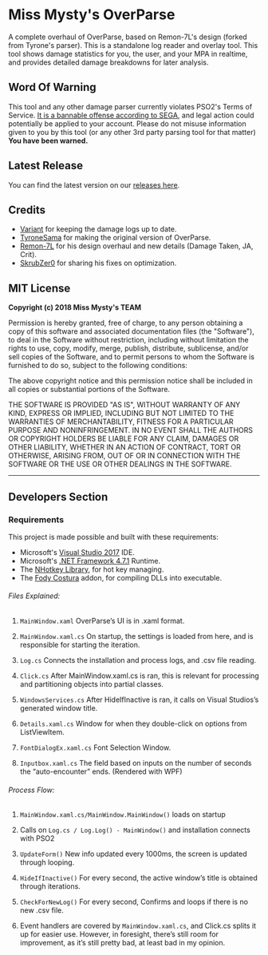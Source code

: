 # Miss Mysty's OverParse
A complete overhaul of OverParse, based on Remon-7L's design (forked from Tyrone's parser). 
This is a standalone log reader and overlay tool. This tool shows damage statistics for you, the user, and your MPA in realtime, and provides detailed damage breakdowns for later analysis.

## Word Of Warning
This tool and any other damage parser currently violates PSO2's Terms of Service. [It is a bannable offense according to SEGA](http://pso2.jp/players/news/9224/), and legal action could potentially be applied to your account. Please do not misuse information given to you by this tool (or any other 3rd party parsing tool for that matter) **You have been warned.**

## Latest Release
You can find the latest version on our [releases here](https://github.com/mysterious64/OverParse/releases).

## Credits
- [Variant](https://github.com/VariantXYZ/PSO2ACT) for keeping the damage logs up to date.
- [TyroneSama](https://github.com/TyroneSama/OverParse) for making the original version of OverParse.
- [Remon-7L](https://github.com/Remon-7L/OverParse) for his design overhaul and new details (Damage Taken, JA, Crit).
- [SkrubZer0](https://github.com/SkrubZer0/OverParse) for sharing his fixes on optimization.

## MIT License

**Copyright (c) 2018 Miss Mysty's TEAM**

Permission is hereby granted, free of charge, to any person obtaining a copy of this software and associated documentation files (the "Software"), to deal in the Software without restriction, including without limitation the rights to use, copy, modify, merge, publish, distribute, sublicense, and/or sell copies of the Software, and to permit persons to whom the Software is furnished to do so, subject to the following conditions:

The above copyright notice and this permission notice shall be included in all copies or substantial portions of the Software.

THE SOFTWARE IS PROVIDED "AS IS", WITHOUT WARRANTY OF ANY KIND, EXPRESS OR IMPLIED, INCLUDING BUT NOT LIMITED TO THE WARRANTIES OF MERCHANTABILITY, FITNESS FOR A PARTICULAR PURPOSE AND NONINFRINGEMENT. IN NO EVENT SHALL THE AUTHORS OR COPYRIGHT HOLDERS BE LIABLE FOR ANY CLAIM, DAMAGES OR OTHER LIABILITY, WHETHER IN AN ACTION OF CONTRACT, TORT OR OTHERWISE, ARISING FROM, OUT OF OR IN CONNECTION WITH THE SOFTWARE OR THE USE OR OTHER DEALINGS IN THE SOFTWARE.

---

## Developers Section
### Requirements
This project is made possible and built with these requirements: 
* Microsoft's [Visual Studio 2017](https://www.visualstudio.com/vs/whatsnew/) IDE.
* Microsoft's [.NET Framework 4.7.1](https://www.microsoft.com/net/download/dotnet-framework-runtime) Runtime.
* The [NHotkey Library](https://github.com/thomaslevesque/NHotkey), for hot key managing.
* The [Fody Costura](https://github.com/Fody/Costura) addon, for compiling DLLs into executable.

###### Files Explained:
1. `MainWindow.xaml` OverParse’s UI is in .xaml format.

2. `MainWindow.xaml.cs` On startup, the settings is loaded from here, and is responsible for starting the iteration.

3. `Log.cs` Connects the installation and process logs, and .csv file reading.

4. `Click.cs` After MainWindow.xaml.cs is ran, this is relevant for processing and partitioning objects into partial classes.

5. `WindowsServices.cs` After HideIfInactive is ran, it calls on Visual Studios’s generated window title.

6. `Details.xaml.cs` Window for when they double-click on options from ListViewItem.

7. `FontDialogEx.xaml.cs` Font Selection Window.

8. `Inputbox.xaml.cs` The field based on inputs on the number of seconds the “auto-encounter” ends. (Rendered with WPF)

###### Process Flow:
1. `MainWindow.xaml.cs/MainWindow.MainWindow()` loads on startup

2. Calls on `Log.cs / Log.Log() - MainWindow()` and installation connects with PSO2

3. `UpdateForm()` New info updated every 1000ms, the screen is updated through looping.

4. `HideIfInactive()` For every second, the active window’s title is obtained through iterations.

5. `CheckForNewLog()` For every second, Confirms and loops if there is no new .csv file.

6. Event handlers are covered by `MainWindow.xaml.cs`, and Click.cs splits it up for easier use. However, in foresight, there’s still room for improvement, as it’s still pretty bad, at least bad in my opinion.
 

